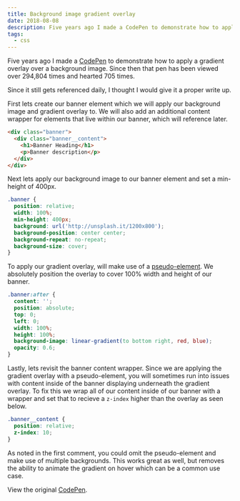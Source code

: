 ```yaml
---
title: Background image gradient overlay
date: 2018-08-08
description: Five years ago I made a CodePen to demonstrate how to apply a gradient overlay over a background image. Since then, that pen has been viewed over 294,804 times and hearted 705 times.
tags:
  - css
---
```

Five years ago I made a [CodePen](https://codepen.io/alexcarpenter/pen/LveDx/) to demonstrate how to apply a gradient overlay over a background image. Since then that pen has been viewed over 294,804 times and hearted 705 times.

Since it still gets referenced daily, I thought I would give it a proper write up.

First lets create our banner element which we will apply our background image and gradient overlay to. We will also add an additional content wrapper for elements that live within our banner, which will reference later.

```html
<div class="banner">
  <div class="banner__content">
    <h1>Banner Heading</h1>
    <p>Banner description</p>
  </div>
</div>
```

Next lets apply our background image to our banner element and set a min-height of 400px.

```css
.banner {
  position: relative;
  width: 100%;
  min-height: 400px;
  background: url('http://unsplash.it/1200x800');
  background-position: center center;
  background-repeat: no-repeat;
  background-size: cover;
}
```

To apply our gradient overlay, will make use of a [pseudo-element](https://developer.mozilla.org/en-US/docs/Web/CSS/Pseudo-elements). We absolutely position the overlay to cover 100% width and height of our banner.

```css
.banner:after {
  content: '';
  position: absolute;
  top: 0;
  left: 0;
  width: 100%;
  height: 100%;
  background-image: linear-gradient(to bottom right, red, blue);
  opacity: 0.6;
}
```

Lastly, lets revisit the banner content wrapper. Since we are applying the gradient overlay with a pseudo-element, you will sometimes run into issues with content inside of the banner displaying underneath the gradient overlay. To fix this we wrap all of our content inside of our banner with a wrapper and set that to recieve a `z-index` higher than the overlay as seen below.

```css
.banner__content {
  position: relative;
  z-index: 10;
}
```

As noted in the first comment, you could omit the pseudo-element and make use of multiple backgrounds. This works great as well, but removes the ability to animate the gradient on hover which can be a common use case.

View the original [CodePen](https://codepen.io/alexcarpenter/pen/LveDx/).
